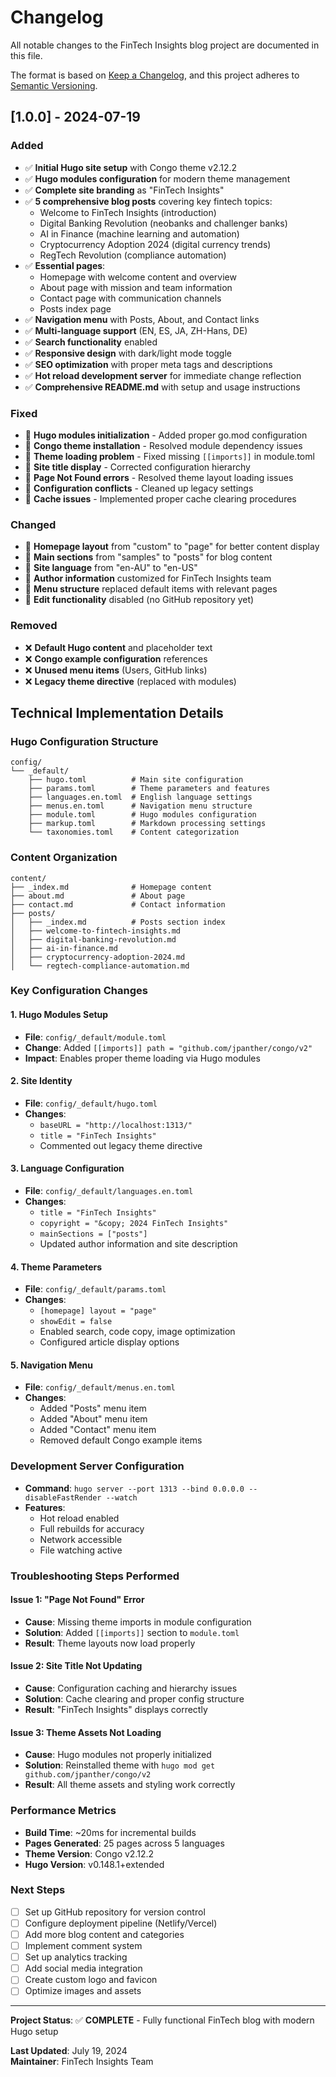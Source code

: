 # Changelog

All notable changes to the FinTech Insights blog project are documented in this file.

The format is based on [Keep a Changelog](https://keepachangelog.com/en/1.0.0/),
and this project adheres to [Semantic Versioning](https://semver.org/spec/v2.0.0.html).

## [1.0.0] - 2024-07-19

### Added
- ✅ **Initial Hugo site setup** with Congo theme v2.12.2
- ✅ **Hugo modules configuration** for modern theme management
- ✅ **Complete site branding** as "FinTech Insights"
- ✅ **5 comprehensive blog posts** covering key fintech topics:
  - Welcome to FinTech Insights (introduction)
  - Digital Banking Revolution (neobanks and challenger banks)
  - AI in Finance (machine learning and automation)
  - Cryptocurrency Adoption 2024 (digital currency trends)
  - RegTech Revolution (compliance automation)
- ✅ **Essential pages**:
  - Homepage with welcome content and overview
  - About page with mission and team information
  - Contact page with communication channels
  - Posts index page
- ✅ **Navigation menu** with Posts, About, and Contact links
- ✅ **Multi-language support** (EN, ES, JA, ZH-Hans, DE)
- ✅ **Search functionality** enabled
- ✅ **Responsive design** with dark/light mode toggle
- ✅ **SEO optimization** with proper meta tags and descriptions
- ✅ **Hot reload development server** for immediate change reflection
- ✅ **Comprehensive README.md** with setup and usage instructions

### Fixed
- 🔧 **Hugo modules initialization** - Added proper go.mod configuration
- 🔧 **Congo theme installation** - Resolved module dependency issues
- 🔧 **Theme loading problem** - Fixed missing `[[imports]]` in module.toml
- 🔧 **Site title display** - Corrected configuration hierarchy
- 🔧 **Page Not Found errors** - Resolved theme layout loading issues
- 🔧 **Configuration conflicts** - Cleaned up legacy settings
- 🔧 **Cache issues** - Implemented proper cache clearing procedures

### Changed
- 🔄 **Homepage layout** from "custom" to "page" for better content display
- 🔄 **Main sections** from "samples" to "posts" for blog content
- 🔄 **Site language** from "en-AU" to "en-US"
- 🔄 **Author information** customized for FinTech Insights team
- 🔄 **Menu structure** replaced default items with relevant pages
- 🔄 **Edit functionality** disabled (no GitHub repository yet)

### Removed
- ❌ **Default Hugo content** and placeholder text
- ❌ **Congo example configuration** references
- ❌ **Unused menu items** (Users, GitHub links)
- ❌ **Legacy theme directive** (replaced with modules)

## Technical Implementation Details

### Hugo Configuration Structure
```
config/
└── _default/
    ├── hugo.toml          # Main site configuration
    ├── params.toml        # Theme parameters and features
    ├── languages.en.toml  # English language settings
    ├── menus.en.toml      # Navigation menu structure
    ├── module.toml        # Hugo modules configuration
    ├── markup.toml        # Markdown processing settings
    └── taxonomies.toml    # Content categorization
```

### Content Organization
```
content/
├── _index.md              # Homepage content
├── about.md               # About page
├── contact.md             # Contact information
├── posts/
│   ├── _index.md          # Posts section index
│   ├── welcome-to-fintech-insights.md
│   ├── digital-banking-revolution.md
│   ├── ai-in-finance.md
│   ├── cryptocurrency-adoption-2024.md
│   └── regtech-compliance-automation.md
```

### Key Configuration Changes

#### 1. Hugo Modules Setup
- **File**: `config/_default/module.toml`
- **Change**: Added `[[imports]] path = "github.com/jpanther/congo/v2"`
- **Impact**: Enables proper theme loading via Hugo modules

#### 2. Site Identity
- **File**: `config/_default/hugo.toml`
- **Changes**:
  - `baseURL = "http://localhost:1313/"`
  - `title = "FinTech Insights"`
  - Commented out legacy theme directive

#### 3. Language Configuration
- **File**: `config/_default/languages.en.toml`
- **Changes**:
  - `title = "FinTech Insights"`
  - `copyright = "&copy; 2024 FinTech Insights"`
  - `mainSections = ["posts"]`
  - Updated author information and site description

#### 4. Theme Parameters
- **File**: `config/_default/params.toml`
- **Changes**:
  - `[homepage] layout = "page"`
  - `showEdit = false`
  - Enabled search, code copy, image optimization
  - Configured article display options

#### 5. Navigation Menu
- **File**: `config/_default/menus.en.toml`
- **Changes**:
  - Added "Posts" menu item
  - Added "About" menu item
  - Added "Contact" menu item
  - Removed default Congo example items

### Development Server Configuration
- **Command**: `hugo server --port 1313 --bind 0.0.0.0 --disableFastRender --watch`
- **Features**:
  - Hot reload enabled
  - Full rebuilds for accuracy
  - Network accessible
  - File watching active

### Troubleshooting Steps Performed

#### Issue 1: "Page Not Found" Error
- **Cause**: Missing theme imports in module configuration
- **Solution**: Added `[[imports]]` section to `module.toml`
- **Result**: Theme layouts now load properly

#### Issue 2: Site Title Not Updating
- **Cause**: Configuration caching and hierarchy issues
- **Solution**: Cache clearing and proper config structure
- **Result**: "FinTech Insights" displays correctly

#### Issue 3: Theme Assets Not Loading
- **Cause**: Hugo modules not properly initialized
- **Solution**: Reinstalled theme with `hugo mod get github.com/jpanther/congo/v2`
- **Result**: All theme assets and styling work correctly

### Performance Metrics
- **Build Time**: ~20ms for incremental builds
- **Pages Generated**: 25 pages across 5 languages
- **Theme Version**: Congo v2.12.2
- **Hugo Version**: v0.148.1+extended

### Next Steps
- [ ] Set up GitHub repository for version control
- [ ] Configure deployment pipeline (Netlify/Vercel)
- [ ] Add more blog content and categories
- [ ] Implement comment system
- [ ] Set up analytics tracking
- [ ] Add social media integration
- [ ] Create custom logo and favicon
- [ ] Optimize images and assets

---

**Project Status**: ✅ **COMPLETE** - Fully functional FinTech blog with modern Hugo setup

**Last Updated**: July 19, 2024  
**Maintainer**: FinTech Insights Team
